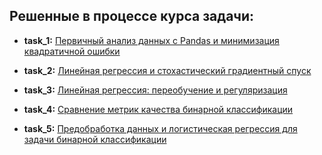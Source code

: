 ## Решенные в процессе курса задачи:

- **task_1:** [Первичный анализ данных c Pandas и минимизация квадратичной ошибки](https://github.com/AlexG888/Specialization_from_MIPT_and_Yandex/blob/master/course_2/task_1.ipynb)

- **task_2:** [Линейная регрессия и стохастический градиентный спуск](https://github.com/AlexG888/Specialization_from_MIPT_and_Yandex/blob/master/course_2/task_2.ipynb)

- **task_3:** [Линейная регрессия: переобучение и регуляризация](https://github.com/AlexG888/Specialization_from_MIPT_and_Yandex/blob/master/course_2/task_3.ipynb)

- **task_4:** [Сравнение метрик качества бинарной классификации](https://github.com/AlexG888/Specialization_from_MIPT_and_Yandex/blob/master/course_2/task_4.ipynb)

- **task_5:** [Предобработка данных и логистическая регрессия для задачи бинарной классификации](https://github.com/AlexG888/Specialization_from_MIPT_and_Yandex/blob/master/course_2/task_5.ipynb)
